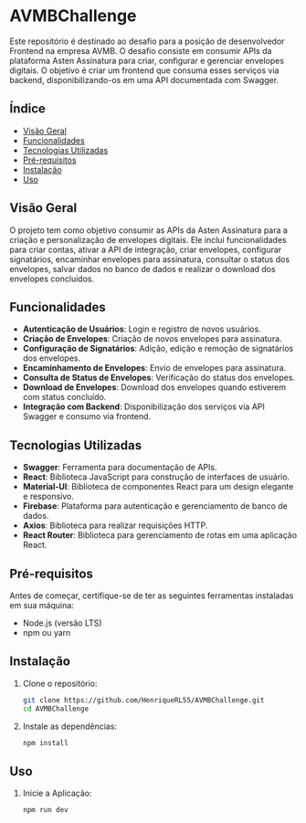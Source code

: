 # AVMBChallenge

Este repositório é destinado ao desafio para a posição de desenvolvedor Frontend na empresa AVMB. O desafio consiste em consumir APIs da plataforma Asten Assinatura para criar, configurar e gerenciar envelopes digitais. O objetivo é criar um frontend que consuma esses serviços via backend, disponibilizando-os em uma API documentada com Swagger.

## Índice

- [Visão Geral](#visão-geral)
- [Funcionalidades](#funcionalidades)
- [Tecnologias Utilizadas](#tecnologias-utilizadas)
- [Pré-requisitos](#pré-requisitos)
- [Instalação](#instalação)
- [Uso](#uso)

## Visão Geral

O projeto tem como objetivo consumir as APIs da Asten Assinatura para a criação e personalização de envelopes digitais. Ele inclui funcionalidades para criar contas, ativar a API de integração, criar envelopes, configurar signatários, encaminhar envelopes para assinatura, consultar o status dos envelopes, salvar dados no banco de dados e realizar o download dos envelopes concluídos.

## Funcionalidades

- **Autenticação de Usuários**: Login e registro de novos usuários.
- **Criação de Envelopes**: Criação de novos envelopes para assinatura.
- **Configuração de Signatários**: Adição, edição e remoção de signatários dos envelopes.
- **Encaminhamento de Envelopes**: Envio de envelopes para assinatura.
- **Consulta de Status de Envelopes**: Verificação do status dos envelopes.
- **Download de Envelopes**: Download dos envelopes quando estiverem com status concluído.
- **Integração com Backend**: Disponibilização dos serviços via API Swagger e consumo via frontend.

## Tecnologias Utilizadas

- **Swagger**: Ferramenta para documentação de APIs.
- **React**: Biblioteca JavaScript para construção de interfaces de usuário.
- **Material-UI**: Biblioteca de componentes React para um design elegante e responsivo.
- **Firebase**: Plataforma para autenticação e gerenciamento de banco de dados.
- **Axios**: Biblioteca para realizar requisições HTTP.
- **React Router**: Biblioteca para gerenciamento de rotas em uma aplicação React.

## Pré-requisitos

Antes de começar, certifique-se de ter as seguintes ferramentas instaladas em sua máquina:

- Node.js (versão LTS)
- npm ou yarn

## Instalação

1. Clone o repositório:
   ```bash
   git clone https://github.com/HenriqueRL55/AVMBChallenge.git
   cd AVMBChallenge

2. Instale as dependências:
    ```bash
    npm install

## Uso

1. Inicie a Aplicação:
     ```bash
    npm run dev




